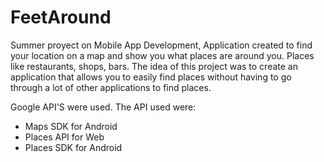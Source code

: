 # FeetAround
Summer proyect on Mobile App Development, 
Application created to find your location on a map and show you what places are around you. 
Places like restaurants, shops, bars. The idea of this project was to create an application that allows you to easily find places
without having to go through a lot of other applications to find places.

Google API'S were used. The API used were:
* Maps SDK for Android	
* Places API for Web	
* Places SDK for Android
